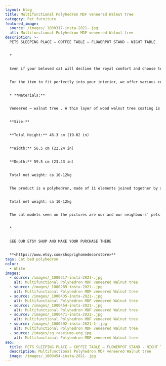 ```yaml
---
layout: blog
title: Multifunctional Polyhedron MDF veneered Walnut tree
category: Pet furniture
featured_image:
  source: /images/_1000317-insta-2021-.jpg
  alt: Multifunctional Polyhedron MDF veneered Walnut tree
description: >-
  PETS SLEEPING PLACE – COFFEE TABLE – FLOWERPOT STAND - NIGHT TABLE


  *


  Even if your beloved cat will decline the royal comfort and choose to sleep elsewhere, you will easily find another practical and equally stylish application for the object – use it as a coffee table or a flowerpot stand.


  For the item to fit perfectly into your interior, we offer various colour and material options.


  * **Materials:**


  Veneered – walnut tree . A thin layer of wood walnut tree coating is glued onto a MDF board. The veneered parts are lacquered. The item will look like made of solid wood and will customize your home, awarding to it exclusive and elegant design.


  **Size:**


  **Total Height:** 48.3 cm (19.02 in)


  **Width:** 56.5 cm (22.24 in)


  **Depth:** 59.5 cm (23.43 in)


  Total net weight: ca 10-12kg


  The product is a polyhedron, made of 11 elements joined together by special fasteners.


  Total net weight: ca 10-12kg


  The cat models seen on the pictures are our and our neighbours’ pets: Ash Paw; Star, Rudy and Ginger De Constantin.


  *


  SEE OUR ETSY SHOP AND MAKE YOUR PURCHASE THERE


  **<https://www.etsy.com/shop/ighomedecorstore>**
tags: Cat bed polyhedron
color:
  - White
images:
  - source: /images/_1000317-insta-2021-.jpg
    alt: Multifunctional Polyhedron MDF veneered Walnut tree
  - source: /images/_1000289-insta-2021-.jpg
    alt: Multifunctional Polyhedron MDF veneered Walnut tree
  - source: /images/_1000435-insta-2021-.jpg
    alt: Multifunctional Polyhedron MDF veneered Walnut tree
  - source: /images/_1000454-insta-2021-.jpg
    alt: Multifunctional Polyhedron MDF veneered Walnut tree
  - source: /images/_1000471-insta-2021-.jpg
    alt: Multifunctional Polyhedron MDF veneered Walnut tree
  - source: /images/_1000592-insta-2021-1-.jpg
    alt: Multifunctional Polyhedron MDF veneered Walnut tree
  - source: /images/sg_rasejums-eng.jpg
    alt: Multifunctional Polyhedron MDF veneered Walnut tree
seo:
  title: PETS SLEEPING PLACE – COFFEE TABLE – FLOWERPOT STAND - NIGHT TABLE
  description: Multifunctional Polyhedron MDF veneered Walnut tree
  image: /images/_1000454-insta-2021-.jpg
---
```


